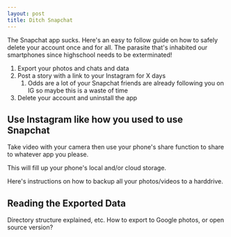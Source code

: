 ```yaml
---
layout: post
title: Ditch Snapchat
---
```


The Snapchat app sucks. Here's an easy to follow guide on how to safely delete your account once and for all. The parasite that's inhabited our smartphones since highschool needs to be exterminated!

1. Export your photos and chats and data
1. Post a story with a link to your Instagram for X days
   1. Odds are a lot of your Snapchat friends are already following you on IG so maybe this is a waste of time
1. Delete your account and uninstall the app

## Use Instagram like how you used to use Snapchat

Take video with your camera then use your phone's share function to share to whatever app you please.

This will fill up your phone's local and/or cloud storage.

Here's instructions on how to backup all your photos/videos to a harddrive.

## Reading the Exported Data

Directory structure explained, etc. How to export to Google photos, or open source version?

